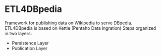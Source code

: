 # ETL4DBpedia
 Framework for publishing data on Wikipedia to serve DBpedia. ETL4DBpedia is based on  Kettle (Pentaho Data Ingration) Steps organized in two layers:
 * Persistence Layer
 * Publication Layer
